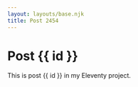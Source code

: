 ```yaml
---
layout: layouts/base.njk
title: Post 2454
---
```


# Post {{ id }}

This is post {{ id }} in my Eleventy project.
